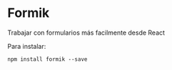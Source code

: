 # Formik

Trabajar con formularios más facilmente desde React

Para instalar:

```npm
npm install formik --save
```

